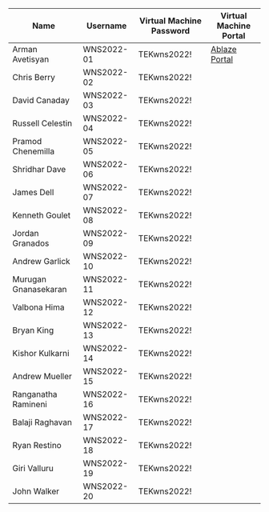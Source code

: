 | Name                   | Username    | Virtual Machine Password | Virtual Machine Portal       |
|------------------------|------------|--------------------------|------------------------------|
| Arman Avetisyan       | WNS2022-01  | TEKwns2022!              | [Ablaze Portal](https://my.ablazedesktop.com) |
| Chris Berry           | WNS2022-02  | TEKwns2022!              |                              |
| David Canaday         | WNS2022-03  | TEKwns2022!              |                              |
| Russell Celestin      | WNS2022-04  | TEKwns2022!              |                              |
| Pramod Chenemilla     | WNS2022-05  | TEKwns2022!              |                              |
| Shridhar Dave         | WNS2022-06  | TEKwns2022!              |                              |
| James Dell            | WNS2022-07  | TEKwns2022!              |                              |
| Kenneth Goulet        | WNS2022-08  | TEKwns2022!              |                              |
| Jordan Granados       | WNS2022-09  | TEKwns2022!              |                              |
| Andrew Garlick        | WNS2022-10  | TEKwns2022!              |                              |
| Murugan Gnanasekaran  | WNS2022-11  | TEKwns2022!              |                              |
| Valbona Hima         | WNS2022-12  | TEKwns2022!              |                              |
| Bryan King           | WNS2022-13  | TEKwns2022!              |                              |
| Kishor Kulkarni      | WNS2022-14  | TEKwns2022!              |                              |
| Andrew Mueller       | WNS2022-15  | TEKwns2022!              |                              |
| Ranganatha Ramineni  | WNS2022-16  | TEKwns2022!              |                              |
| Balaji Raghavan      | WNS2022-17  | TEKwns2022!              |                              |
| Ryan Restino         | WNS2022-18  | TEKwns2022!              |                              |
| Giri Valluru        | WNS2022-19  | TEKwns2022!              |                              |
| John Walker          | WNS2022-20  | TEKwns2022!              |                              |
